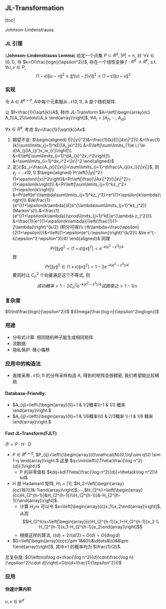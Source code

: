## JL-Transformation

[toc]

Johnson-Lindenstrauss.

### JL 引理
(**Johnson-Lindenstrauss Lemma**) 给定一个点集 $P\subset R^d$, $|P|=n$, 对 $\forall \epsilon\in(0,1)$, 令 $k=O(\frac{logn}{\epsilon^2})$, 存在一个线性变换 $f:R^d\rightarrow R^k$, s.t. $\forall u,v\in P$, $$(1-\epsilon)\|u-v\|^2\le\|f(u)-f(v)\|^2\le(1+\epsilon)\|u-v\|^2$$

### 实现

令 $A\in R^{k\times d}$, A中每个元素服从 $\mathcal{N}(0,1)$, A 是个随机矩阵.

让 $f=\frac{1}{\sqrt{k}}A$, 称作 JL-Transform
$A=\left[\begin{array}{c}
A_1\\A_2\\\vdots\\A_k
\end{array}\right]$, $\forall A_j=[A_{j1},\cdots,A_{jd}]$

$\forall x\in R^d$, 考虑 $y=\frac{1}{\sqrt{k}}Ax$

1. 期望不变:
$\begin{aligned}
E[\|y\|^2]&=\frac{1}{k}E[\|Ax\|^2]\\
&=\frac{1}{k}\sum\limits_{j=1}^kE[(A_jx)^2]\\
&=E\left[\sum\limits_{1\le i,i'\le d}A_{ji}A_{ji'}x_ix_{i'}\right]\\
&=E\left[\sum\limits_{i=1}^dA_{ji}^2x_i^2\right]\\
&=\sum\limits_{i=1}^dx_i^2=\|x\|^2
\end{aligned}$
2. 定义$z_j=\frac{A_jx}{\|x\|}=\sum\limits_{i=1}^d\frac{A_{ji}x_i}{\|x\|}$, 则 $z_j\sim\mathcal{N}(0,1)$
$\begin{aligned}
Pr\left[\|y\|^2>(1+\epsilon)\|x\|^2\right]&=Pr\left[\frac{\|Ax\|^2}{\|x\|^2}>(1+\epsilon)k\right]\\
&=Pr\left[\sum\limits_{j=1}^kz_j^2>(1+\epsilon)k\right]\\
&=Pr\left[e^{\lambda\sum\limits_{j=1}^kz_j^2}>e^{(1+\epsilon)k\lambda}\right]\\
&\le\frac{1}{e^{(1+\epsilon)k\lambda}}E[e^{\lambda\sum\limits_{j=1}^kz_j^2}] (Markov's)\\
&=\frac{1}{e^{(1+\epsilon)k\lambda}}\prod\limits_{j=1}^kE[e^{\lambda z_j^2}]\\
&=\frac{1}{e^{(1+\epsilon)k\lambda}}\left(\frac{1}{1-2\lambda}\right)^{k/2} (积分可得)\\
(令\lambda=\frac{\epsilon}{2(1+\epsilon)})&=\left((1+\epsilon)e^{-\epsilon}\right)^{k/2}\\
&\le e^{-k(\epsilon^2-\epsilon^3)/4}
\end{aligned}$
同理 $$Pr\left[\|y\|^2<(1+\epsilon)\|x\|^2\right]< e^{-k(\epsilon^2-\epsilon^3)/4}$$
故
$$Pr\left[\|y\|^2\in (1\pm\epsilon)\|x\|^2\right]< 1-2e^{-k(\epsilon^2-\epsilon^3)/4}$$
要同时让 $C_n^2$ 个向量满足这个不等式, 则
$$成功概率>1-2C_n^2e^{-k(\epsilon^2-\epsilon^3)/4}试图使之>1-1/n$$
### 复杂度
$O(nd\frac{logn}{\epsilon^2})$
$\Omega(\frac{log n}{\epsilon^2loglogn})$
### 用途
- 分布式计算: 相同随机种子能生成相同矩阵
- 流数据:
- 隐私保护: 微小偏移
 
### 应用中的构造法

- 直接采用 $\mathcal{N}(0,1)$ 的分布采样构造 A, 得到的矩阵会很稠密, 我们希望能比较稀疏.

#### Database-Friendly:

- $A_{ij}=\left\{\begin{array}{ll}+1 & 1/2概率\\-1 & 1/2 概率\end{array}\right.$
- $A_{ij}=\left\{\begin{array}{ll}+1 & 1/6概率\\0 & 2/3概率 \\-1 & 1/6 概率\end{array}\right.$

#### Fast JL-Transform(FJLT)

$\Phi=P\cdot H\cdot D$

- $P\in R^{k\times d}$, $P_{ij}=\left\{\begin{array}{l}\mathcal{N}(0,1/q)\sim q\\0 \sim 1-q \end{array}\right.$
这里 $q=\min\left\{\Theta(\frac{\log n^2}{d}),1\right\}$ 
  - P 的非零值有 $kdq=kd\Theta(\frac{\log n^2}{d})=\theta(k\log n^2)\ll kd$
- H 是 Hadamard 矩阵, $H_1=[1]$, $H_2=\left[\begin{array}{cc}1&1\\1&-1\end{array}\right]$,$\cdots$,$H_{2^h}=\left[\begin{array}{cc}H_{2^{h-1}}&H_{2^{h-1}}\\H_{2^{h-1}}&-H_{2^{h-1}}\end{array}\right]$.
  - 计算 $H_{2^h}x$ 可以令 $x=\left[\begin{array}{c}x_1\\x_2\end{array}\right]$, 从而 $$H_{2^h}x=\left[\begin{array}{c}H_{2^{h-1}}x_1+H_{2^{h-1}}x_2 \\ H_{2^{h-1}}x_1-H_{2^{h-1}}x_2\end{array}\right]$$
  - 根据这样的算法, $\tau(d)=2\tau(d/2)+O(d)=O(d\log d)$
- $D=\left[\begin{array}{ccc}\pm 1&&0\\&\ddots&\\0&&\pm 1\end{array}\right]$, 其中$\pm1$ 的概率均为 $\frac{1}{2}$.

总复杂度: $O\left(n(d\log d+\frac{\log n^2}{d}\cdot\frac{\log n}{\epsilon^2}\cdot d)\right)=O(n(d+\frac{1}{\epsilon^2}))$

### 应用

#### 快速计算内积

$u, v\in \mathbb{R}^d$